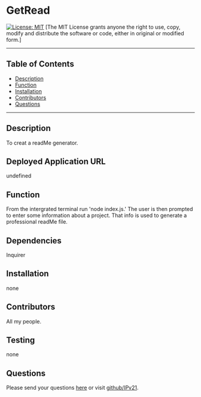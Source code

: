 # GetRead 
 [![License: MIT](https://img.shields.io/badge/License-MIT-yellow.svg)](https://opensource.org/licenses/MIT)
 [The MIT License grants anyone the right to use, copy, modify and distribute the software or code, either in original or modified form.]


  -------------------------
  ## Table of Contents
  * [Description](#description)
  * [Function](#function)
  * [Installation](#installation)
  * [Contributors](#contributors)
  * [Questions](#questions)
  -------------------------
  ## Description
  To creat a readMe generator. 
  ## Deployed Application URL
  undefined
  ## Function
  From the intergrated terminal run 'node index.js.' The user is then prompted to enter some information about a project. That info is used to generate a professional readMe file.
  ## Dependencies 
  Inquirer
  ## Installation
  none
  ## Contributors
  All my people.
  ## Testing
  none
  ## Questions
  Please send your questions [here](mailto:willsherman771@gmail.com?subject=[GitHub]) or visit [github/IPv21](https://github.com/IPv21).
  